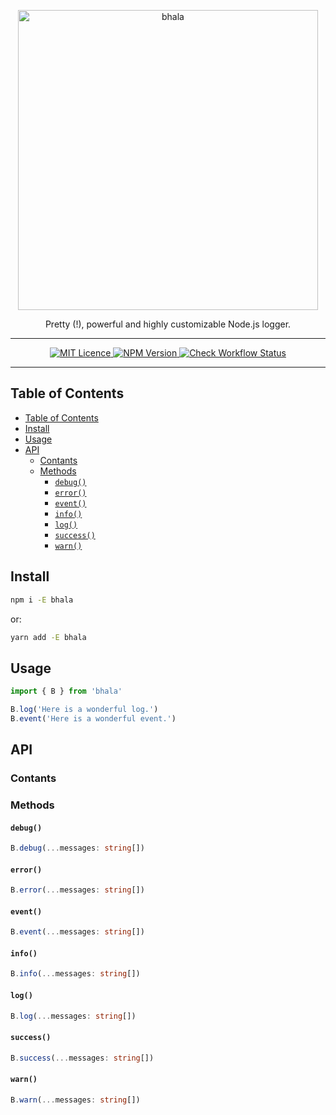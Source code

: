 <p align="center">
  <a href="https://yarnpkg.com/">
    <img alt="bhala" src="https://raw.githubusercontent.com/ivangabriele/bhala/main/assets/logo.svg" width="480">
  </a>
</p>

<p align="center">
  Pretty (!), powerful and highly customizable Node.js logger.
</p>

---

<p align="center">
  <a href="https://github.com/ivangabriele/bhala/blob/main/LICENSE">
    <img
      alt="MIT Licence"
      src="https://img.shields.io/github/license/ivangabriele/bhala?style=for-the-badge"
    />
  </a>
  <a href="https://www.npmjs.com/package/bhala">
    <img
      alt="NPM Version"
      src="https://img.shields.io/npm/v/bhala?style=for-the-badge"
    />
  </a>
  <a href="https://github.com/ivangabriele/bhala/actions?query=branch%3Amain+workflow%3ACheck++">
    <img
      alt="Check Workflow Status"
      src="https://img.shields.io/github/actions/workflow/status/ivangabriele/bhala/check.yml?label=CI&style=for-the-badge"
    />
  </a>
</p>

---

## Table of Contents

- [Table of Contents](#table-of-contents)
- [Install](#install)
- [Usage](#usage)
- [API](#api)
  - [Contants](#contants)
  - [Methods](#methods)
    - [`debug()`](#debug)
    - [`error()`](#error)
    - [`event()`](#event)
    - [`info()`](#info)
    - [`log()`](#log)
    - [`success()`](#success)
    - [`warn()`](#warn)

## Install

```sh
npm i -E bhala
```

or:

```sh
yarn add -E bhala
```

## Usage

```js
import { B } from 'bhala'

B.log('Here is a wonderful log.')
B.event('Here is a wonderful event.')
```

## API

### Contants

### Methods

#### `debug()`

```ts
B.debug(...messages: string[])
```

#### `error()`

```ts
B.error(...messages: string[])
```

#### `event()`

```ts
B.event(...messages: string[])
```

#### `info()`

```ts
B.info(...messages: string[])
```

#### `log()`

```ts
B.log(...messages: string[])
```

#### `success()`

```ts
B.success(...messages: string[])
```

#### `warn()`

```ts
B.warn(...messages: string[])
```
